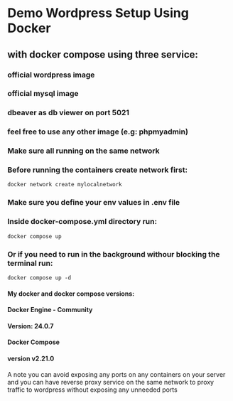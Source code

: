 # Demo Wordpress Setup Using Docker
## with docker compose using three service: 
### official wordpress image
### official mysql image
### dbeaver as db viewer on port 5021 
### feel free to use any other image (e.g: phpmyadmin) 
### Make sure all running on the same network

### Before running the containers create network first:
```console
docker network create mylocalnetwork
```
### Make sure you define your env values in .env file

### Inside docker-compose.yml directory run:
```console
docker compose up
```
### Or if you need to run in the background withour blocking the terminal run:
```console
docker compose up -d
```

#### My docker and docker compose versions:

#### Docker Engine - Community
#### Version: 24.0.7

#### Docker Compose 
#### version v2.21.0

A note you can avoid exposing any ports on any containers on your server
and you can have reverse proxy service on the same network to proxy traffic to wordpress
without exposing any unneeded ports